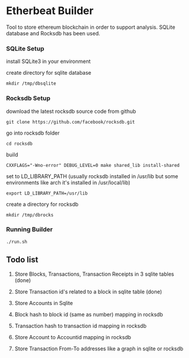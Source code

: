 # Etherbeat Builder

Tool to store ethereum blockchain in order to support analysis. SQLite database and Rocksdb has been used.

### SQLite Setup

install SQLite3 in your environment

create directory for sqlite database

`mkdir /tmp/dbsqlite`

### Rocksdb Setup

download the latest rocksdb source code from github

`git clone https://github.com/facebook/rocksdb.git`

go into rocksdb folder

`cd rocksdb`

build

`CXXFLAGS="-Wno-error" DEBUG_LEVEL=0 make shared_lib install-shared`

set to LD_LIBRARY_PATH (usually rocksdb installed in /usr/lib but some environments like arch it's installed in /usr/local/lib)

`export LD_LIBRARY_PATH=/usr/lib`

create a directory for rocksdb

`mkdir /tmp/dbrocks`


### Running Builder

`./run.sh`


## Todo list

1. Store Blocks, Transactions, Transaction Receipts in 3 sqlite tables (done)
2. Store Transaction id's related to a block in sqlite table (done)
3. Store Accounts in Sqlite

3. Block hash to block id (same as number) mapping in rocksdb
4. Transaction hash to transaction id mapping in rocksdb
5. Store Account to Accountid mapping in rocksdb
6. Store Transaction From-To addresses like a graph in sqlite or rocksdb